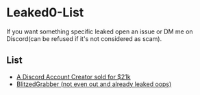 # Leaked0-List

If you want something specific leaked open an issue or DM me on Discord(can be refused if it's not considered as scam).

## List

- [A Discord Account Creator sold for $21k](https://github.com/Leaked0/21k-dollars-discord-account-creator)
- [BlitzedGrabber (not even out and already leaked oops)](https://github.com/Leaked0/BlitzedGrabber)
